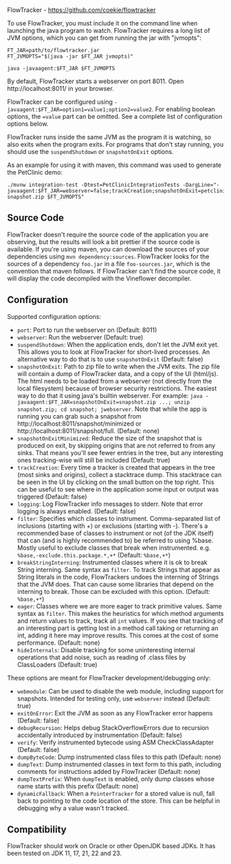 FlowTracker - https://github.com/coekie/flowtracker

To use FlowTracker, you must include it on the command line when launching the java program to watch.
FlowTracker requires a long list of JVM options, which you can get from running the jar with "jvmopts":

```
FT_JAR=path/to/flowtracker.jar
FT_JVMOPTS="$(java -jar $FT_JAR jvmopts)"

java -javaagent:$FT_JAR $FT_JVMOPTS
```

By default, FlowTracker starts a webserver on port 8011. Open http://localhost:8011/ in your browser.

FlowTracker can be configured using `-javaagent:$FT_JAR=option1=value1;option2=value2`.
For enabling boolean options, the `=value` part can be omitted.
See a complete list of configuration options below.

FlowTracker runs inside the same JVM as the program it is watching, so also exits when the program exits.
For programs that don't stay running, you should use the `suspendShutdown` or `snapshotOnExit` options.

As an example for using it with maven, this command was used to generate the PetClinic demo:
```
./mvnw integration-test -Dtest=PetClinicIntegrationTests -DargLine="-javaagent:$FT_JAR=webserver=false;trackCreation;snapshotOnExit=petclinic-snapshot.zip $FT_JVMOPTS"
```

## Source Code

FlowTracker doesn't require the source code of the application you are observing, but the results will look a bit prettier if the source code is available.
If you're using maven, you can download the sources of your dependencies using `mvn dependency:sources`.
FlowTracker looks for the sources of a dependency `foo.jar` in a file `foo-sources.jar`, which is the convention that maven follows.
If FlowTracker can't find the source code, it will display the code decompiled with the Vineflower decompiler.

## Configuration

Supported configuration options:
* `port`: Port to run the webserver on (Default: 8011)
* `webserver`: Run the webserver (Default: true)
* `suspendShutdown`: When the application ends, don't let the JVM exit yet. This allows you to look at FlowTracker for short-lived processes. An alternative way to do that is to use `snapshotOnExit` (Default: false)
* `snapshotOnExit`: Path to zip file to write when the JVM exits.
  The zip file will contain a dump of FlowTracker data, and a copy of the UI (html/js).
  The html needs to be loaded from a webserver (not directly from the local filesystem) because of browser security restrictions.
  The easiest way to do that it using java's builtin webserver.
  For example: `java -javaagent:$FT_JAR=snapshotOnExit=snapshot.zip ...; unzip snapshot.zip; cd snapshot; jwebserver`.
  Note that while the app is running you can grab such a snapshot from http://localhost:8011/snapshot/minimized or http://localhost:8011/snapshot/full.
  (Default: none)
* `snapshotOnExitMinimized`: Reduce the size of the snapshot that is produced on exit, by skipping origins that are not referred to from any sinks. That means you'll see fewer entries in the tree, but any interesting ones tracking-wise will still be included (Default: true)
* `trackCreation`: Every time a tracker is created that appears in the tree (most sinks and origins), collect a stacktrace dump. This stacktrace can be seen in the UI by clicking on the small button on the top right. This can be useful to see where in the application some input or output was triggered (Default: false)
* `logging`: Log FlowTracker info messages to stderr. Note that error logging is always enabled. (Default: false)
* `filter`: Specifies which classes to instrument. Comma-separated list of inclusions (starting with +) or exclusions (starting with -).
  There's a recommended base of classes to instrument or not (of the JDK itself) that can (and is highly recommended to) be referred to using %base.
  Mostly useful to exclude classes that break when instrumented. e.g. `%base,-exclude.this.package.*,+*` (Default: `%base,+*`)
* `breakStringInterning`: Instrumented classes where it is ok to break String interning.
  Same syntax as `filter`.
  To track Strings that appear as String literals in the code, FlowTrackers undoes the interning of Strings that the JVM does.
  That can cause some libraries that depend on the interning to break.
  Those can be excluded with this option.
  (Default: `%base,+*`)
* `eager`: Classes where we are more eager to track primitive values.
  Same syntax as `filter`.
  This makes the heuristics for which method arguments and return values to track, track all `int` values.
  If you see that tracking of an interesting part is getting lost in a method call taking or returning an int, adding it here may improve results.
  This comes at the cost of some performance.
  (Default: none)
* `hideInternals`: Disable tracking for some uninteresting internal operations that add noise, such as reading of .class files by ClassLoaders (Default: true)

These options are meant for FlowTracker development/debugging only:
* `webmodule`: Can be used to disable the web module, including support for snapshots. Intended for testing only, use `webserver` instead (Default: true)
* `exitOnError`: Exit the JVM as soon as any FlowTracker error happens (Default: false)
* `debugRecursion`: Helps debug StackOverflowErrors due to recursion accidentally introduced by instrumentation (Default: false)
* `verify`: Verify instrumented bytecode using ASM CheckClassAdapter (Default: false)
* `dumpByteCode`: Dump instrumented class files to this path (Default: none)
* `dumpText`: Dump instrumented classes in text form to this path, including comments for instructions added by FlowTracker (Default: none)
* `dumpTextPrefix`: When `dumpText` is enabled, only dump classes whose name starts with this prefix (Default: none)
* `dynamicFallback`: When a `PointerTracker` for a stored value is null, fall back to pointing to the code location of the store.
   This can be helpful in debugging why a value wasn't tracked.

## Compatibility

FlowTracker should work on Oracle or other OpenJDK based JDKs.
It has been tested on JDK 11, 17, 21, 22 and 23.